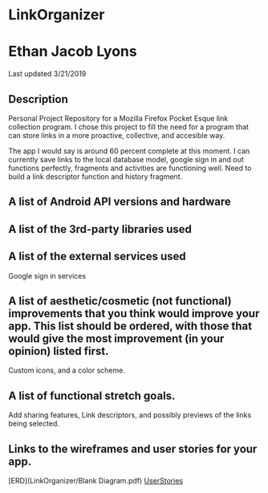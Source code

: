 # LinkOrganizer
# Ethan Jacob Lyons
Last updated 3/21/2019


## Description
Personal Project Repository for a Mozilla Firefox Pocket Esque link collection program. I chose this project to fill the need for a 
program that can store links in a more proactive, collective, and accesible way.

The app I would say is around 60 percent complete at this moment. I can currently save links to the local database model, google sign in and out functions perfectly, fragments and activities are functioning well. Need to build a link descriptor function and history 
fragment.



## A list of Android API versions and hardware

## A list of the 3rd-party libraries used


## A list of the external services used
Google sign in services

## A list of aesthetic/cosmetic (not functional) improvements that you think would improve your app. This list should be ordered, with those that would give the most improvement (in your opinion) listed first.

Custom icons, and a color scheme.


## A list of functional stretch goals. 

Add sharing features, Link descriptors, and possibly previews of the links being selected.

## Links to the wireframes and user stories for your app.

[ERD](LinkOrganizer/Blank Diagram.pdf)
[UserStories](LinkOrganizer/USERSTORIES.md)
